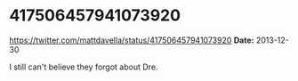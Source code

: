 # 417506457941073920
https://twitter.com/mattdavella/status/417506457941073920
**Date:** 2013-12-30

I still can't believe they forgot about Dre.
